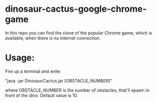 # dinosaur-cactus-google-chrome-game

In this repo you can find the clone of the popular Chrome game, which is available, when there is no internet connection.

# Usage: 

Fire up a terminal and write 

  "java -jar DinosaurCactus.jar [OBSTACLE_NUMBER]"
  
where OBSTACLE_NUMBER is the number of obstacles, that'll spawn in front of the dino. Default value is 10.
